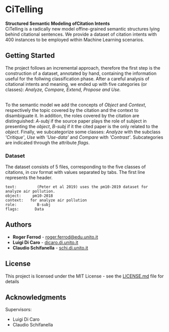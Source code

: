 # CiTelling

<b>Structured Semantic Modeling ofCitation Intents</b><br>
CiTelling is a radically new model offine-grained semantic structures lying behind citational sentences.
We provide a dataset of citation intents with 400 instances to be employed within Machine Learning scenarios.

## Getting Started

The project follows an incremental approach, therefore the first step is the construction of a dataset, annotated by hand, containing the information useful for the follwing classification phase.
After a careful analysis of citational intents and meaning, we ended up with five categories (or classes): <i>Analyze, Compare, Extend, Propose and Use.</i> </br>
</br>

To the semantic model we add the concepts of <i>Object</i> and <i>Context</i>, respectively the topic covered by the citation and the context to disambiguate it. In addition, the roles covered by the citation are distinguished: <i>A-subj</i> if the source paper plays the role of subject in presenting the <i>object</i>, <i>B-subj</i> if it the cited paper is the only related to the <i>object</i>. Finally, we subcategorize some classes: <i>Analyze</i> with the subclass <i>'Critique'</i>, <i>Use</i> with <i>'Use-data'</i> and <i>Compare</i> with <i>'Contrast'</i>. Subcategories are indicated through the attribute <i>flags</i>.


### Dataset

The dataset consists of 5 files, corresponding to the five classes of citations, in csv format with values separated by tabs. The first line represents the header.
```
text:         (Peter et al 2019) uses the pm10-2019 dataset for analyze air pollution.
object:     pm10-2018
context:   for analyze air pollution
role:         B-subj
flags:       Data
```


## Authors

* **Roger Ferrod** - [roger.ferrod@edu.unito.it](mailto:roger.ferrod@edu.unito.it)
* **Luigi Di Caro** - [dicaro.di.unito.it](mailto:dicaro.di.unito.it)
* **Claudio Schifanella** - [schi.di.unito.it](mailto:schi.di.unito.it)

## License

This project is licensed under the MIT License - see the [LICENSE.md](LICENSE.md) file for details

## Acknowledgments

Supervisors:
* Luigi Di Caro
* Claudio Schifanella

